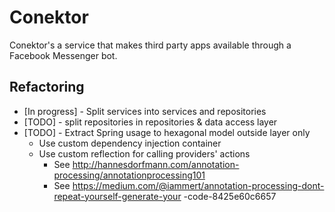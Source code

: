# Conektor

Conektor's a service that makes third party apps available through a Facebook Messenger bot.

## Refactoring

- [In progress] - Split services into services and repositories
- [TODO] - split repositories in repositories & data access layer
- [TODO] - Extract Spring usage to hexagonal model outside layer only
    - Use custom dependency injection container
    - Use custom reflection for calling providers' actions 
        - See http://hannesdorfmann.com/annotation-processing/annotationprocessing101
        - See https://medium.com/@iammert/annotation-processing-dont-repeat-yourself-generate-your
        -code-8425e60c6657